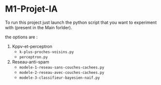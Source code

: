 # M1-Projet-IA

To run this project just launch the python script that you want to experiment with (present in the Main forlder).

the options are :

1. Kppv-et-perceptron
   - ```k-plus-proches-voisins.py```
   - ```perceptron.py```
2. Reseau-anti-spam
   - ```modele-1-reseau-sans-couches-cachees.py```
   - ```modele-2-reseau-avec-couches-cachees.py```
   - ```modele-3-classifieur-bayesien-naif.py```
